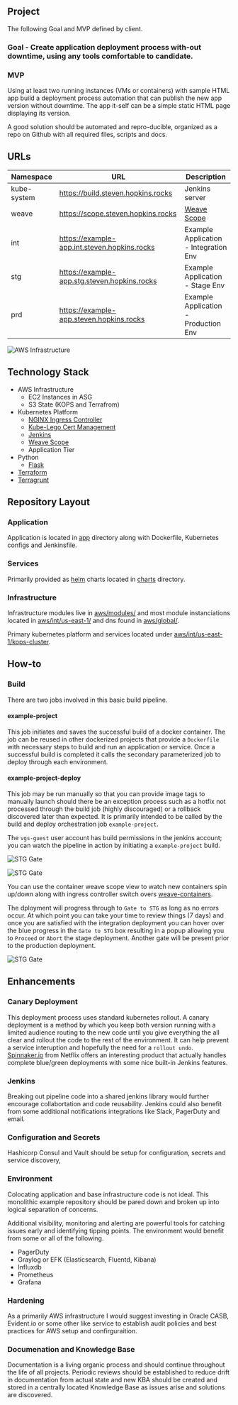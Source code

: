 Project
---
The following Goal and MVP defined by client.

### Goal - Create application deployment process with-out downtime, using any tools comfortable to candidate.

### MVP
Using at least two running instances (VMs or containers) with sample HTML app build a deployment process automation that can publish the new app version without downtime. The app it-self can be a simple static HTML page displaying its version.

A good solution should be automated and repro-ducible, organized as a repo on Github with all required files, scripts and docs.

## URLs

| Namespace        | URL        | Description |
| ------------- |-------------| -----------|
| kube-system | https://build.steven.hopkins.rocks | Jenkins server |
| weave       | https://scope.steven.hopkins.rocks | [Weave Scope](https://www.weave.works/oss/scope/) |
| int         | https://example-app.int.steven.hopkins.rocks | Example Application - Integration Env |
| stg         | https://example-app.stg.steven.hopkins.rocks | Example Application - Stage Env |
| prd         | https://example-app.steven.hopkins.rocks | Example Application - Production Env |

![AWS Infrastructure](images/aws-diagram.png "AWS Infrastructure")

## Technology Stack
* AWS Infrastructure
  * EC2 Instances in ASG
  * S3 State (KOPS and Terrafrom)
* Kubernetes Platform
  * [NGINX Ingress Controller](https://github.com/kubernetes/charts/tree/master/stable/nginx-ingress)
  * [Kube-Lego Cert Management](https://github.com/kubernetes/charts/tree/master/stable/kube-lego) 
  * [Jenkins](https://github.com/kubernetes/charts/tree/master/stable/jenkins)
  * [Weave Scope](https://www.weave.works/docs/scope/latest/installing/#k8s)
  * Application Tier
* Python
  * [Flask](http://flask.pocoo.org)
* [Terraform](https://www.terraform.io)
* [Terragrunt](https://github.com/gruntwork-io/terragrunt)

## Repository Layout
### Application

Application is located in [app](app/) directory along with Dockerfile, Kubernetes configs and Jenkinsfile.

### Services

Primarily provided as [helm](https://github.com/kubernetes/helm) charts located in [charts](aws/int/us-east-1/kops-cluster/services/charts/) directory.  

### Infrastructure

Infrastructure modules live in [aws/modules/](aws/modules/) and most module instanciations located in [aws/int/us-east-1/](aws/int/us-east-1/) and dns found in [aws/global/](aws/global/). 

Primary kubernetes platform and services located under [aws/int/us-east-1/kops-cluster](aws/int/us-east-1/kops-cluster).

## How-to

### Build

There are two jobs involved in this basic build pipeline.

#### example-project
This job initiates and saves the successful build of a docker container. The job can be reused in other dockerized projects that provide a `Dockerfile` with necessary steps to build and run an application or service. Once a successful build is completed it calls the secondary parameterized job to deploy through each environment. 

#### example-project-deploy
This job may be run manually so that you can provide image tags to manually launch should there be an exception process such as a hotfix not processed through the build job (highly discouraged) or a rollback discovered later than expected. It is primarily intended to be called by the build and deploy orchestration job `example-project`.

The `vgs-guest` user account has build permissions in the jenkins account; you can watch the pipeline in action by initiating a `example-project` build.

![STG Gate](images/build.png "STG Gate")

![STG Gate](images/build-with-params.png "STG Gate")

You can use the container weave scope view to watch new containers spin up/down along with ingress controller switch overs [weave-containers](https://scope.steven.hopkins.rocks/#!/state/{"topologyId":"containers"}).

The dployment will progress through to `Gate to STG` as long as no errors occur. At which point you can take your time to review things (7 days) and once you are satisfied with the integration deployment you can hover over the blue progress in the `Gate to STG` box resulting in a popup allowing you to `Proceed` or `Abort` the stage deployment. Another gate will be present prior to the production deployment.

![STG Gate](images/stg-gate.png "STG Gate")

## Enhancements

### Canary Deployment
This deployment process uses standard kubernetes rollout. A canary deployment is a method by which you keep both version running with a limited audience routing to the new code until you give everything the all clear and rollout the code to the rest of the environment. It can help prevent a service interuption and hopefully the need for a `rollout undo`. [Spinnaker.io](https://www.spinnaker.io) from Netflix offers an interesting product that actually handles complete blue/green deployments with some nice built-in Jenkins features.

### Jenkins 
Breaking out pipeline code into a shared jenkins library would further encourage collabortation and code reusability. Jenkins could also benefit from some additional notifications integrations like Slack, PagerDuty and email.

### Configuration and Secrets
Hashicorp Consul and Vault should be setup for configuration, secrets and service discovery, 

### Environment
Colocating application and base infrastructure code is not ideal. This monolithic example repository should be pared down and broken up into logical separation of concerns. 

Additional visibility, monitoring and alerting are powerful tools for catching issues early and identifying tipping points. The environment would benefit from some or all of the following.

 * PagerDuty
 * Graylog or EFK (Elasticsearch, Fluentd, Kibana)
 * Influxdb
 * Prometheus
 * Grafana

### Hardening
As a primarily AWS infrastructure I would suggest investing in Oracle CASB, Evident.io or some other like service to establish audit policies and best practices for AWS setup and confirguraition.

### Documenation and Knowledge Base
Documentation is a living organic process and should continue throughout the life of all projects. Periodic reviews should be established to reduce drift in documentation from actual state and new KBA should be created and stored in a centrally located Knowledge Base as issues arise and solutions are discovered. 